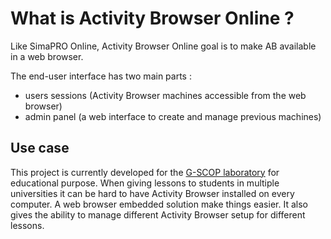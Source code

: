 # What is Activity Browser Online ?

Like SimaPRO Online, Activity Browser Online goal is to make AB available in a web browser.

The end-user interface has two main parts :

- users sessions (Activity Browser machines accessible from the web browser)
- admin panel (a web interface to create and manage previous machines)

## Use case

This project is currently developed for the [G-SCOP laboratory](https://g-scop.grenoble-inp.fr/en) for educational purpose. When giving lessons to students in multiple universities it can be hard to have Activity Browser installed on every computer. A web browser embedded solution make things easier. It also gives the ability to manage different Activity Browser setup for different lessons.
